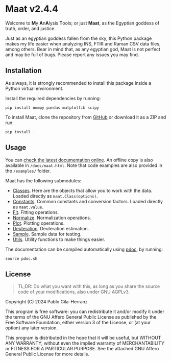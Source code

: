 # Maat v2.4.4

Welcome to **M**y **A**n**A**lysis **T**ools; or just **Maat**, as the Egyptian goddess of truth, order, and justice.  

Just as an egyptian goddess fallen from the sky, this Python package makes my life easier when analyzing INS, FTIR and Raman CSV data files, among others.
Bear in mind that, as any egyptian god, Maat is not perfect and may be full of bugs. Please report any issues you may find.  


## Installation

As always, it is strongly recommended to install this package inside a Python virtual environment.  

Install the required dependencies by running:  
```shell
pip install numpy pandas matplotlib scipy
```

To install Maat, clone the repository from [GitHub](https://github.com/pablogila/Maat/) or download it as a ZIP and run:  
```shell
pip install .
```


## Usage

You can [check the latest documentation online](https://pablogila.github.io/Maat/).
An offline copy is also available in `/docs/maat.html`.
Note that code examples are also provided in the `/examples/` folder.  

Maat has the following submodules:

- [Classes](https://pablogila.github.io/Maat/maat/classes.html). Here are the objects that allow you to work with the data. Loaded directly as `maat.Class(options)`.
- [Constants](https://pablogila.github.io/Maat/maat/constants.html). Common constants and conversion factors. Loaded directly as `maat.value`.
- [Fit](https://pablogila.github.io/Maat/maat/fit.html). Fitting operations.
- [Normalize](https://pablogila.github.io/Maat/maat/normalize.html). Normalization operations.
- [Plot](https://pablogila.github.io/Maat/maat/plot.html). Plotting operations.
- [Deuteration](https://pablogila.github.io/Maat/maat/deuteration.html). Deuteration estimation.
- [Sample](https://pablogila.github.io/Maat/maat/sample.html). Sample data for testing.
- [Utils](https://pablogila.github.io/Maat/maat/utils.html). Utility functions to make things easier.

The documentation can be compiled automatically using [pdoc](https://pdoc.dev/), by running:
```shell
source pdoc.sh
```


## License

> TL;DR: Do what you want with this, as long as you share the source code of your modifications, also under GNU AGPLv3.  

Copyright (C) 2024  Pablo Gila-Herranz

This program is free software: you can redistribute it and/or modify
it under the terms of the GNU Affero General Public License as published
by the Free Software Foundation, either version 3 of the License, or
(at your option) any later version.

This program is distributed in the hope that it will be useful,
but WITHOUT ANY WARRANTY; without even the implied warranty of
MERCHANTABILITY or FITNESS FOR A PARTICULAR PURPOSE.
See the attached GNU Affero General Public License for more details.

